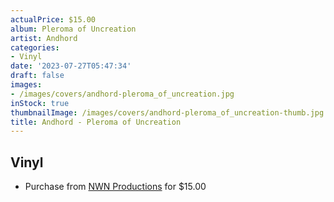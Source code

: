 ```yaml
---
actualPrice: $15.00
album: Pleroma of Uncreation
artist: Andhord
categories:
- Vinyl
date: '2023-07-27T05:47:34'
draft: false
images:
- /images/covers/andhord-pleroma_of_uncreation.jpg
inStock: true
thumbnailImage: /images/covers/andhord-pleroma_of_uncreation-thumb.jpg
title: Andhord - Pleroma of Uncreation
---
```


## Vinyl
* Purchase from [NWN Productions](http://shop.nwnprod.com/index.php?route=product/product&path=75&product_id=15942&sort=pd.name&order=ASC) for $15.00
